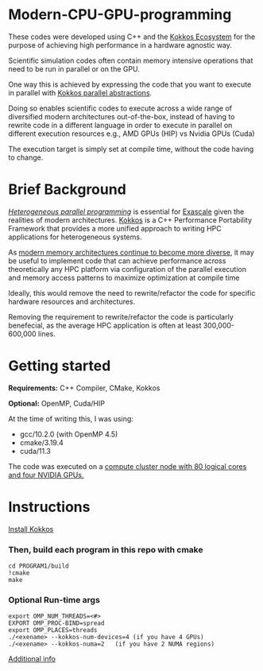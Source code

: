 # Modern-CPU-GPU-programming
These codes were developed using C++ and the [Kokkos Ecosystem](https://kokkos.org/) for the purpose of achieving high performance in a hardware agnostic way. 

Scientific simulation codes often contain memory intensive operations that need to be run in parallel or on the GPU. 

One way this is achieved by expressing the code that you want to execute in parallel with [Kokkos parallel
abstractions](https://kokkos.github.io/kokkos-core-wiki/API/core/ParallelDispatch.html). 

Doing so enables scientific codes to execute across a wide range of diversified modern architectures
out-of-the-box, instead of having to rewrite code in a different language in order to execute in parallel
on different execution resources e.g., AMD GPUs (HIP) vs Nvidia GPUs (Cuda)

The execution target is simply set at compile time, without the code having to change. 

# Brief Background 
[_Heterogeneous parallel programming_](https://en.wikipedia.org/wiki/Heterogeneous_computing) is essential for [Exascale](https://en.wikipedia.org/wiki/Exascale_computing) given the realities of modern architectures. 
[Kokkos](https://github.com/kokkos) is a C++ Performance Portability Framework that provides a more unified approach to
writing HPC applications for heterogeneous systems. 

As [modern memory architectures continue to become more
diverse](https://github.com/tommygorham/modern-cpu-gpu-programming/wiki/Heterogenous-Architectures#top500-comparison-november-2011---november-2021),
it may be useful to implement code that can achieve performance across theoretically any HPC platform via configuration of the parallel execution and memory access patterns to maximize optimization at compile time

Ideally, this would remove the need to rewrite/refactor the code for specific hardware resources and architectures. 

Removing the requirement to rewrite/refactor the code is particularly benefecial, as the average HPC application is
often at least 300,000-600,000 lines. 

# Getting started 
**Requirements:** C++ Compiler, CMake, Kokkos

**Optional:** OpenMP, Cuda/HIP 

At the time of writing this, I was using: 
* gcc/10.2.0 (with OpenMP 4.5)
* cmake/3.19.4
* cuda/11.3

The code was executed on a [compute cluster node with 80 logical cores and four NVIDIA GPUs.](https://wiki.simcenter.utc.edu/doku.php/clusters:firefly)

# Instructions

[Install Kokkos](https://kokkos.org/kokkos-core-wiki/get-started/building-from-source.html#configuring-and-building-kokkos)

### Then, build each program in this repo with cmake
```
cd PROGRAM1/build 
!cmake
make 
```
            
### Optional Run-time args
```
export OMP_NUM_THREADS=<#> 
EXPORT OMP_PROC-BIND=spread
export OMP_PLACES=threads
./<exename> --kokkos-num-devices=4 (if you have 4 GPUs)
./<exename> --kokkos-numa=2   (if you have 2 NUMA regions)
```

[Additional info](https://github.com/tommygorham/modern-cpu-gpu-programming/wiki) 
